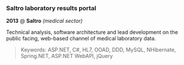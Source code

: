 ### Saltro laboratory results portal

__2013__ @ __Saltro__ _(medical sector)_

Technical analysis, software architecture and lead development on the public facing, web-based channel of medical laboratory data. 

> Keywords: ASP.NET, C#, HL7, OOAD, DDD, MySQL, NHibernate, Spring.NET, ASP.NET WebAPI, jQuery
